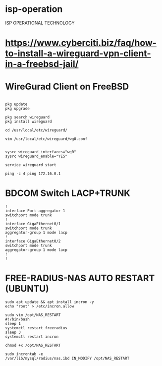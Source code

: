 # isp-operation
ISP OPERATIONAL TECHNOLOGY


# https://www.cyberciti.biz/faq/how-to-install-a-wireguard-vpn-client-in-a-freebsd-jail/

# WireGurad Client on FreeBSD
```

pkg update
pkg upgrade

pkg search wireguard
pkg install wireguard

cd /usr/local/etc/wireguard/

vim /usr/local/etc/wireguard/wg0.conf


sysrc wireguard_interfaces="wg0"
sysrc wireguard_enable="YES"

service wireguard start

ping -c 4 ping 172.16.0.1

```

# BDCOM Switch LACP+TRUNK

```
!
interface Port-aggregator 1
switchport mode trunk
!
interface GigaEthernet0/1
switchport mode trunk
aggregator-group 1 mode lacp
!
interface GigaEthernet0/2
switchport mode trunk
aggregator-group 1 mode lacp
!
!
```

# FREE-RADIUS-NAS AUTO RESTART (UBUNTU)

```
sudo apt update && apt install incron -y
echo "root" > /etc/incron.allow

sudo vim /opt/NAS_RESTART
#!/bin/bash
sleep 1
systemctl restart freeradius
sleep 3
systemctl restart incron

chmod +x /opt/NAS_RESTART

sudo incrontab -e
/var/lib/mysql/radius/nas.ibd IN_MODIFY /opt/NAS_RESTART
```
